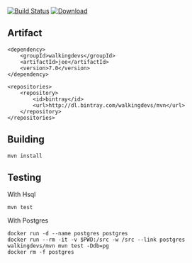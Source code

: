 [![Build Status](https://travis-ci.org/walkingdevs/jee.svg?branch=master)](https://travis-ci.org/walkingdevs/jee)
[![Download](https://api.bintray.com/packages/walkingdevs/mvn/jee/images/download.svg) ](https://bintray.com/walkingdevs/mvn/jee/_latestVersion)

## Artifact

    <dependency>
        <groupId>walkingdevs</groupId>
        <artifactId>jee</artifactId>
        <version>7.0</version>
    </dependency>

    <repositories>
        <repository>
            <id>bintray</id>
            <url>http://dl.bintray.com/walkingdevs/mvn</url>
        </repository>
    </repositories>

## Building

    mvn install

## Testing

With Hsql

    mvn test

With Postgres

    docker run -d --name postgres postgres
    docker run --rm -it -v $PWD:/src -w /src --link postgres walkingdevs/mvn mvn test -Ddb=pg
    docker rm -f postgres
